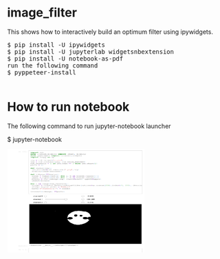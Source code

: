 # image_filter
This shows how to interactively build an optimum filter using ipywidgets.
<pre>
$ pip install -U ipywidgets
$ pip install -U jupyterlab widgetsnbextension
$ pip install -U notebook-as-pdf
run the following command
$ pyppeteer-install

</pre>
# How to run notebook
The following command to run jupyter-notebook launcher

$ jupyter-notebook

<img src='fil.pdf' width=320 height=240>
